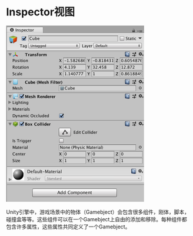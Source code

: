 # Inspector视图

![](res/1.png)

Unity引擎中，游戏场景中的物体（Gamebject）会包含很多组件，刚体，脚本，碰撞盒等等。这些组件可以在一个Gamebject上自由的添加和移除。每种组件都包含许多属性，这些属性共同定义了一个Gamebject。
